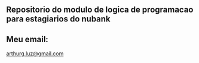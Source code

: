 ## Repositorio do modulo de logica de programacao para estagiarios do nubank




## Meu email:
arthurg.luz@gmail.com